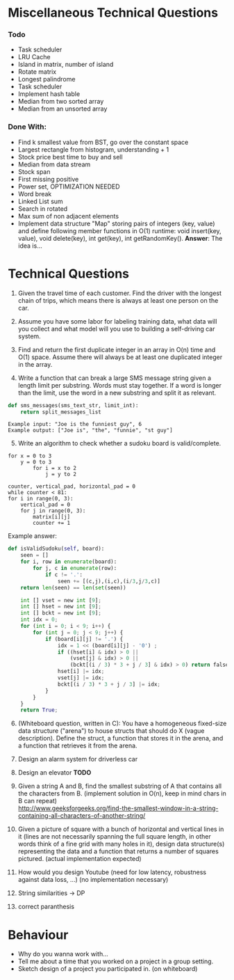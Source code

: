 # Miscellaneous Technical Questions
### Todo
- Task scheduler
- LRU Cache
- Island in matrix, number of island
- Rotate matrix
- Longest palindrome
- Task scheduler
- Implement hash table
- Median from two sorted array
- Median from an unsorted array

### Done With:
- Find k smallest value from BST, go over the constant space
- Largest rectangle from histogram, understanding + 1
- Stock price best time to buy and sell
- Median from data stream
- Stock span
- First missing positive
- Power set, OPTIMIZATION NEEDED
- Word break
- Linked List sum
- Search in rotated
- Max sum of non adjacent elements
- Implement data structure "Map" storing pairs of integers (key, value) and define following member functions in O(1) runtime: void insert(key, value), void delete(key), int get(key), int getRandomKey(). 
**Answer**: The idea is...
 
# Technical Questions
1) Given the travel time of each customer. Find the driver with the longest chain of trips, which means there is always at least one person on the car.  

2) Assume you have some labor for labeling training data, what data will you collect and what model will you use to building a self-driving car system.  

3) Find and return the first duplicate integer in an array in O(n) time and O(1) space. Assume there will always be at least one duplicated integer in the array. 
4) Write a function that can break a large SMS message string given a length limit per substring. Words must stay together. If a word is longer than the limit, use the word in a new substring and split it as relevant.
```python
def sms_messages(sms_text_str, limit_int):
    return split_messages_list
```
```
Example input: "Joe is the funniest guy", 6
Example output: ["Joe is", "the", "funnie", "st guy"]
```

5) Write an algorithm to check whether a sudoku board is valid/complete.  
```
for x = 0 to 3
	y = 0 to 3
		for i = x to 2
			j = y to 2

counter, vertical_pad, horizontal_pad = 0
while counter < 81:
for i in range(0, 3):
	vertical_pad = 0
	for j in range(0, 3):
		matrix[i][j]
		counter += 1
```
Example answer:
```python
def isValidSudoku(self, board):
    seen = []
    for i, row in enumerate(board):
        for j, c in enumerate(row):
            if c != '.':
                seen += [(c,j),(i,c),(i/3,j/3,c)]
    return len(seen) == len(set(seen))

    int [] vset = new int [9];
    int [] hset = new int [9];
    int [] bckt = new int [9];
    int idx = 0;
    for (int i = 0; i < 9; i++) {
        for (int j = 0; j < 9; j++) {
            if (board[i][j] != '.') {
                idx = 1 << (board[i][j] - '0') ;
                if ((hset[i] & idx) > 0 ||
                    (vset[j] & idx) > 0 ||
                    (bckt[(i / 3) * 3 + j / 3] & idx) > 0) return false;
                hset[i] |= idx;
                vset[j] |= idx;
                bckt[(i / 3) * 3 + j / 3] |= idx;
            }
        }
    }
    return True;
```

6) (Whiteboard question, written in C): You have a homogeneous fixed-size data structure ("arena") to house structs that should do X (vague description). Define the struct, a function that stores it in the arena, and a function that retrieves it from the arena.  

7) Design an alarm system for driverless car

8) Design an elevator **TODO**

9) Given a string A and B, find the smallest substring of A that contains all the characters from B. (implement solution in O(n), keep in mind chars in B can repeat)  
http://www.geeksforgeeks.org/find-the-smallest-window-in-a-string-containing-all-characters-of-another-string/

10) Given a picture of square with a bunch of horizontal and vertical lines in it (lines are not necessarily spanning the full square length, in other words think of a fine grid with many holes in it), design data structure(s) representing the data and a function that returns a number of squares pictured. (actual implementation expected)  

11) How would you design Youtube (need for low latency, robustness against data loss, ...) (no implementation necessary)  

12) String similarities -> DP
13) correct paranthesis
# Behaviour
- Why do you wanna work with...
- Tell me about a time that you worked on a project in a group setting.
- Sketch design of a project you participated in. (on whiteboard)
